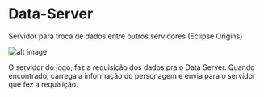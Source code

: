 # Data-Server
Servidor para troca de dados entre outros servidores (Eclipse Origins)

![alt image](https://i.imgur.com/a4oxfnH.png)

O servidor do jogo, faz a requisição dos dados pra o Data Server.
Quando encontrado, carrega a informação do personagem e envia para o servidor que fez a requisição.
